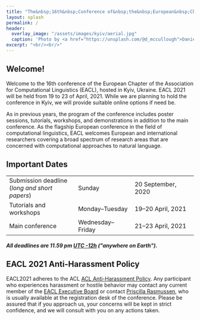 ```yaml
---
title: "The&nbsp;16th&nbsp;Conference of&nbsp;the&nbsp;European&nbsp;Chapter<br> of&nbsp;the&nbsp;Association for&nbsp;Computational Linguistics"
layout: splash
permalink: /
header:
  overlay_image: "/assets/images/kyiv/aerial.jpg"
  caption: 'Photo by <a href="https://unsplash.com/@d_mccullough">Daniel McCullough</a> on <a href="http://www.unsplash.com">Unsplash</a>'
excerpt: "<br/><br/>"
---
```


<!-- <div class="text-center">
    <a href="{{ '/archive' | relative_url }}" style="font-size: smaller; font-decoration: italic;">Older News</a>
</div> -->


<h2>Welcome!</h2>

Welcome to the 16th conference of the European Chapter of the Association for Computational Linguistics (EACL), hosted in Kyiv, Ukraine. EACL 2021 will be held from 19 to 23 of April, 2021. While we are planning to hold the conference in Kyiv, we will provide suitable online options if need be.

As in previous years, the program of the conference includes poster sessions, tutorials, workshops, and demonstrations in addition to the main conference. As the flagship European conference in the field of computational linguistics, EACL welcomes European and international researchers covering a broad spectrum of research areas that are concerned with computational approaches to natural language.

<h2 id="dates">Important Dates</h2>

<table class="table-dates">
    <tbody>
        <tr>
            <td>Submission deadline<br/>(<i>long and short papers</i>)</td>
            <td>Sunday</td>
            <td>20&nbsp;September, 2020</td>
        </tr>
        <tr>
            <td>Tutorials and workshops</td>
            <td>Monday&ndash;Tuesday</td>
            <td>19&ndash;20&nbsp;April, 2021</td>
        </tr>  
        <tr>
            <td>Main conference</td>
            <td>Wednesday&ndash;Friday</td>
            <td>21&ndash;23&nbsp;April, 2021</td>
        </tr>
    </tbody>
</table>

##### All deadlines are 11.59 pm [UTC -12h](https://www.timeanddate.com/time/zone/timezone/utc-12) ("anywhere on Earth").

<h2>EACL 2021 Anti-Harassment Policy</h2>
EACL2021 adheres to the ACL <a href="https://www.aclweb.org/adminwiki/index.php?title=Anti-Harassment_Policy">ACL Anti-Harassment Policy</a>. Any participant who experiences harassment or hostile behavior may contact any current member of the <a href="http://eacl.org/general/#officers">EACL Executive Board</a> or contact <a href="mailto:acl@aclweb.org">Priscilla Rasmussen</a>, who is usually available at the registration desk of the conference. Please be assured that if you approach us, your concerns will be kept in strict confidence, and we will consult with you on any actions taken.
